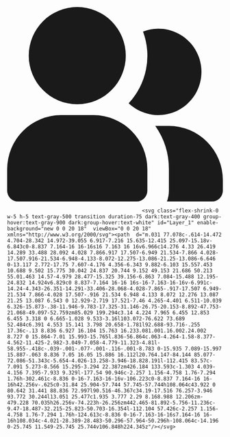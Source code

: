 <svg class="flex-shrink-0 w-5 h-5 text-gray-500 transition duration-75 dark:text-gray-400 group-hover:text-gray-900 dark:group-hover:text-white" aria-hidden="true" xmlns="http://www.w3.org/2000/svg" fill="currentColor" viewBox="0 0 20 18">
                  <path d="M14 2a3.963 3.963 0 0 0-1.4.267 6.439 6.439 0 0 1-1.331 6.638A4 4 0 1 0 14 2Zm1 9h-1.264A6.957 6.957 0 0 1 15 15v2a2.97 2.97 0 0 1-.184 1H19a1 1 0 0 0 1-1v-1a5.006 5.006 0 0 0-5-5ZM6.5 9a4.5 4.5 0 1 0 0-9 4.5 4.5 0 0 0 0 9ZM8 10H5a5.006 5.006 0 0 0-5 5v2a1 1 0 0 0 1 1h11a1 1 0 0 0 1-1v-2a5.006 5.006 0 0 0-5-5Z"/>
               </svg>

                                                <svg class="flex-shrink-0 w-5 h-5 text-gray-500 transition duration-75 dark:text-gray-400 group-hover:text-gray-900 dark:group-hover:text-white" id="Layer_1" enable-background="new 0 0 20 18"  viewBox="0 0 20 18"  xmlns="http://www.w3.org/2000/svg"><path  d="m.031 77.078c-.614-14.472 4.704-28.342 14.972-39.055 6.917-7.216 15.635-12.415 25.097-15.18v-6.843c0-8.837 7.164-16 16-16s16 7.163 16 16v6.966c14.276 4.33 26.419 14.289 33.488 28.092 4.028 7.866.917 17.507-6.949 21.534-7.866 4.028-17.507.916-21.534-6.948-4.133-8.072-12.275-13.086-21.25-13.086-6.646 0-13.117 2.772-17.75 7.607-4.176 4.356-6.343 9.882-6.103 15.557.453 10.688 9.502 15.775 30.042 24.837 20.744 9.152 49.153 21.686 50.213 55.01.463 14.57-4.979 28.477-15.325 39.156-6.863 7.084-15.488 12.195-24.832 14.924v6.829c0 8.837-7.164 16-16 16s-16-7.163-16-16v-6.991c-14.24-4.343-26.351-14.291-33.406-28.068-4.028-7.865-.917-17.507 6.949-21.534 7.866-4.028 17.507-.916 21.534 6.948 4.133 8.072 12.276 13.087 21.25 13.087 6.543 0 12.929-2.719 17.521-7.46 4.265-4.401 6.511-10.039 6.326-15.873-.38-11.946-9.783-17.325-31.146-26.75-20.153-8.892-47.753-21.068-49.097-52.759zm85.029 199.294c3.14 4.224 7.965 6.455 12.853 6.455 3.318 0 6.665-1.028 9.533-3.16l103.072-76.622 73.689 52.484c6.391 4.553 15.141 3.798 20.658-1.781l92.688-93.716-.255 17.36c-.13 8.836 6.927 16.104 15.763 16.233.081.001.16.002.24.002 8.727 0 15.864-7.01 15.993-15.765l.836-56.864c.063-4.264-1.58-8.377-4.562-11.425-2.982-3.049-7.058-4.779-11.323-4.81l-58.955-.418c-.039-.001-.077-.001-.116-.001-8.783 0-15.935 7.089-15.997 15.887-.063 8.836 7.05 16.05 15.886 16.112l20.764.147-84.144 85.077-72.086-51.343c-5.654-4.026-13.258-3.946-18.828.191l-112.415 83.57c-7.091 5.273-8.566 15.295-3.294 22.387zm426.184 133.593c-1.303 4.039-4.156 7.395-7.933 9.329l-177.54 90.946c-2.257 1.156-4.758 1.76-7.294 1.76h-302.461c-8.836 0-16-7.163-16-16v-106.223c0-8.837 7.164-16 16-16h42.256v-.625c0-31.84 25.904-57.744 57.745-57.744h108.064c43.922 0 80.642 31.441 88.836 72.997l90.516-46.367c34.19-17.516 76.257-3.946 93.772 30.244l13.051 25.477c1.935 3.777 2.29 8.168.988 12.206zm-479.228 70.035h26.256v-74.223h-26.256zm442.465-81.892-5.756-11.236c-9.47-18.487-32.215-25.823-50.703-16.354l-112.104 57.426c-2.257 1.156-4.758 1.76-7.294 1.76h-124.613c-8.836 0-16-7.163-16-16s7.164-16 16-16h108.034c-4.021-28.389-28.483-50.296-57.964-50.296h-108.064c-14.196 0-25.745 11.549-25.745 25.744v106.848h224.345z"/></svg>
